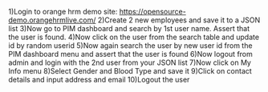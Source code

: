 1)Login to orange hrm demo site: https://opensource-demo.orangehrmlive.com/
2)Create 2 new employees and save it to a JSON list
3)Now go to PIM dashboard and search by 1st user name. Assert that the user is found.
4)Now click on the user from the search table and update id by random userid
5)Now again search the user by new user id from the PIM dashboard menu and assert that the user is found
6)Now logout from admin and login with the 2nd user from your JSON list
7)Now click on My Info menu
8)Select Gender and Blood Type and save it
9)Click on contact details and input address and email
10)Logout the user
